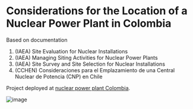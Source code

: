 # Considerations for the Location of a Nuclear Power Plant in Colombia

Based on documentation

<ol>
  <li>(IAEA) Site Evaluation for Nuclear Installations</li>
  <li>(IAEA) Managing Siting Activities for Nuclear Power Plants</li>
  <li>(IAEA) Site Survey and Site Selection for Nuclear Installations</li>
  <li>(CCHEN) Consideraciones para el Emplazamiento de una Central Nuclear de Potencia (CNP) en Chile </li>
</ol>

Project deployed at [nuclear power plant Colombia](https://planta-nuclear-colombia.onrender.com/).

![image](https://github.com/arestrepogiraldo2200/Nuclear_Power_Plant_Site_Selection_Colombia/assets/41751049/868a48ef-77a6-44c1-8d39-a36e408122c1)
